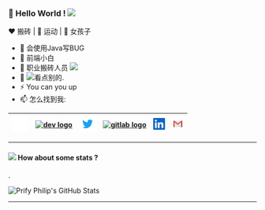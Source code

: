 
### 👋 Hello World !  <img src="https://github.com/TheDudeThatCode/TheDudeThatCode/blob/master/Assets/Earth.gif" width="24px">
  
:heart: 搬砖 | :black_heart: 运动 | :blue_heart: 女孩子

- 🔭 会使用Java写BUG
- 🌱 前端小白
- 👯 职业搬砖人员 <img src="https://media.giphy.com/media/WUlplcMpOCEmTGBtBW/giphy.gif" width="30">
- 💬 ![看点别的](https://www.welcometohere.top).
- ⚡ You can you up
- 📫 怎么找到我:

| [<img src="https://raw.githubusercontent.com/Delta456/Delta456/master/img/github.png" alt="github logo" width="34">](https://github.com/Passion-Logan) |  [<img src="https://raw.githubusercontent.com/Delta456/Delta456/master/img/dev.png" alt="dev logo" width="24">](chrome://dino/) |  [<img src="https://raw.githubusercontent.com/Delta456/Delta456/master/img/twitter.png" alt="twitter logo" width="34">](chrome://dino/) |  [<img src="https://raw.githubusercontent.com/Delta456/Delta456/master/img/gitlab.png" alt="gitlab logo" width="24">](chrome://dino/) |  [<img src="https://github.com/Amchuz/Amchuz/blob/master/linkedin.jpeg" alt="linkedin logo" width="24">](chrome://dino/) |  [<img src="https://github.com/Amchuz/Amchuz/blob/master/gmail.jpeg" alt="gmail logo" width="24">](chrome://dino/)
|---|---|---|---|---|---|

----

#### <img src="https://media.giphy.com/media/VgCDAzcKvsR6OM0uWg/giphy.gif" width="50"> How about some stats ?
  
.    
   
![Prify Philip's GitHub Stats](https://github-readme-stats.vercel.app/api?username=Passion-Logan&hide=["stars"]&show_icons=true)

-------


<!--
[![Top Langs](https://github-readme-stats.vercel.app/api/top-langs/?username=Passion-Logan)](https://github.com/anuraghazra/github-readme-stats)
### Hi there 👋
**Passion-Logan/Passion-Logan** is a ✨ _special_ ✨ repository because its `README.md` (this file) appears on your GitHub profile.

Here are some ideas to get you started:

- 🔭 I’m currently working on ...
- 🌱 I’m currently learning ...
- 👯 I’m looking to collaborate on ...
- 🤔 I’m looking for help with ...
- 💬 Ask me about ...
- 📫 How to reach me: ...
- 😄 Pronouns: ...
- ⚡ Fun fact: ...
-->
